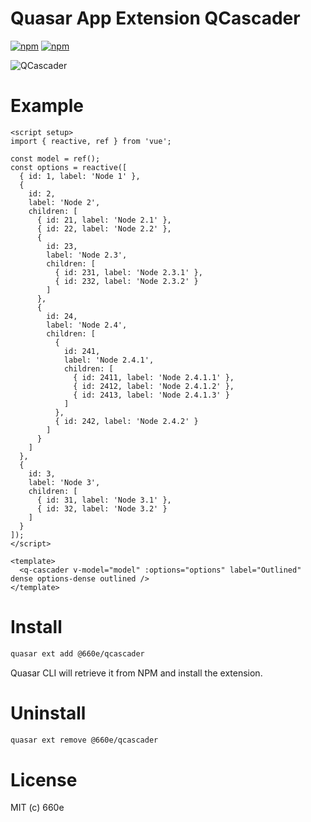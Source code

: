 # Quasar App Extension QCascader

[![npm](https://img.shields.io/npm/v/@660e/quasar-app-extension-qcascader.svg?label=@660e/quasar-app-extension-qcascader)](https://www.npmjs.com/package/@660e/quasar-app-extension-qcascader)
[![npm](https://img.shields.io/npm/dt/@660e/quasar-app-extension-qcascader.svg)](https://www.npmjs.com/package/@660e/quasar-app-extension-qcascader)

![QCascader](https://660e.github.io/assets/qcascader.png)

# Example

```vue
<script setup>
import { reactive, ref } from 'vue';

const model = ref();
const options = reactive([
  { id: 1, label: 'Node 1' },
  {
    id: 2,
    label: 'Node 2',
    children: [
      { id: 21, label: 'Node 2.1' },
      { id: 22, label: 'Node 2.2' },
      {
        id: 23,
        label: 'Node 2.3',
        children: [
          { id: 231, label: 'Node 2.3.1' },
          { id: 232, label: 'Node 2.3.2' }
        ]
      },
      {
        id: 24,
        label: 'Node 2.4',
        children: [
          {
            id: 241,
            label: 'Node 2.4.1',
            children: [
              { id: 2411, label: 'Node 2.4.1.1' },
              { id: 2412, label: 'Node 2.4.1.2' },
              { id: 2413, label: 'Node 2.4.1.3' }
            ]
          },
          { id: 242, label: 'Node 2.4.2' }
        ]
      }
    ]
  },
  {
    id: 3,
    label: 'Node 3',
    children: [
      { id: 31, label: 'Node 3.1' },
      { id: 32, label: 'Node 3.2' }
    ]
  }
]);
</script>

<template>
  <q-cascader v-model="model" :options="options" label="Outlined" dense options-dense outlined />
</template>
```

# Install

```bash
quasar ext add @660e/qcascader
```

Quasar CLI will retrieve it from NPM and install the extension.

# Uninstall

```bash
quasar ext remove @660e/qcascader
```

# License

MIT (c) 660e
